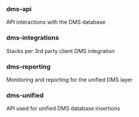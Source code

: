 ### dms-api
API interactions with the DMS database

### dms-integrations
Stacks per 3rd party client DMS integration

### dms-reporting
Monitoring and reporting for the unified DMS layer

### dms-unified
API used for unified DMS database insertions